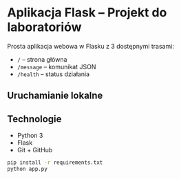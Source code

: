 # Aplikacja Flask – Projekt do laboratoriów

Prosta aplikacja webowa w Flasku z 3 dostępnymi trasami:
- `/` – strona główna
- `/message` – komunikat JSON
- `/health` – status działania

## Uruchamianie lokalne


## Technologie
- Python 3
- Flask
- Git + GitHub




```bash
pip install -r requirements.txt
python app.py

